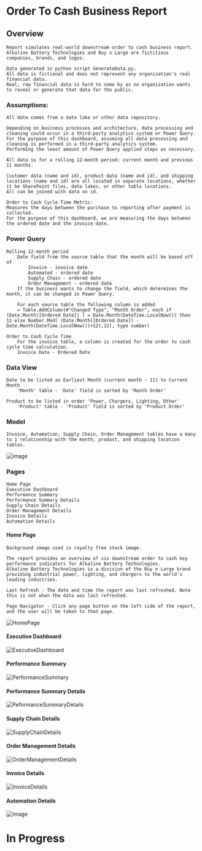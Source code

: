# Order To Cash Business Report



## Overview

    Report simulates real-world downstream order to cash business report.  
    Alkaline Battery Technologies and Buy n Large are fictitious companies, brands, and logos.

    Data generated in python script GenerateData.py.  
    All data is fictional and does not represent any organization's real financial data. 
    Real, raw financial data is hard to come by as no organization wants to reveal or generate that data for the public.

### Assumptions:
    All data comes from a data lake or other data repository.
        
    Depending on business processes and architecture, data processing and cleaning could occur in a third-party analytics system or Power Query.
    For the purpose of this dashboard, assuming all data processing and cleaning is performed in a third-party analytics system.
    Performing the least amount of Power Query applied steps as necessary.

    All data is for a rolling 12-month period: current month and previous 11 months.

    Customer data (name and id), product data (name and id), and shipping locations (name and id) are all located in separate locations, whether it be SharePoint files, data lakes, or other table locations. 
    All can be joined with data on id. 

    Order to Cash Cycle Time Metric:
    Measures the days between the purchase to reporting after payment is collected. 
    For the purpose of this dashboard, we are measuring the days between the ordered date and the invoice date.

### Power Query

    Rolling 12-month period
        Date field from the source table that the month will be based off of
            Invoice - invoice date
            Automated - ordered date
            Supply Chain - ordered date
            Order Management - ordered date
        If the business wants to change the field, which determines the month, it can be changed in Power Query.

        For each source table the following column is added
        = Table.AddColumn(#"Changed Type", "Month Order", each if (Date.Month([Ordered Date]) ) = Date.Month(DateTime.LocalNow()) then 12 else Number.Mod( (Date.Month([Ordered Date]) - Date.Month(DateTime.LocalNow())+12),12), type number)

    Order to Cash Cycle Time
        For the invoice table, a column is created for the order to cash cycle time calculation.
        Invoice Date - Ordered Date

### Data View

    Date to be listed as Earliest Month (current month - 11) to Current Month
        'Month' table - 'Date' field is sorted by 'Month Order'

    Product to be listed in order 'Power, Chargers, Lighting, Other'
        'Product' table - 'Product' field is sorted by 'Product Order'

### Model

    Invoice, Automation, Supply Chain, Order Management tables have a many to 1 relationship with the month, product, and shipping location tables.

![image](https://github.com/pngu-pngu/Order-To-Cash-Business-Report/assets/118928534/fb744046-8ddf-4d77-a7a8-ea5e09b58f4b)


### Pages
    Home Page 
    Executive Dashboard 
    Performance Summary 
    Performance Summary Details 
    Supply Chain Details 
    Order Management Details 
    Invoice Details 
    Automation Details 

  #### Home Page

    Background image used is royalty free stock image.
    
    The report provides an overview of six downstream order to cash key performance indicators for Alkaline Battery Technologies.
    Alkaline Battery Technologies is a division of the Buy n Large brand providing industrial power, lighting, and chargers to the world's leading industries.

    Last Refresh - The date and time the report was last refreshed. Note this is not when the data was last refreshed.

    Page Navigator - Click any page button on the left side of the report, and the user will be taken to that page.
![HomePage](https://github.com/pngu-pngu/Order-To-Cash-Business-Report/assets/118928534/b1ee6411-858f-4d00-b18e-575b04e98b62)


  #### Executive Dashboard 
![ExecutiveDashboard](https://github.com/pngu-pngu/Order-To-Cash-Business-Report/assets/118928534/e6387ed7-c997-46ba-9dc4-55816e9a55d5)

  #### Performance Summary 
![PerformanceSummary](https://github.com/pngu-pngu/Order-To-Cash-Business-Report/assets/118928534/0eb7c138-76a4-4e65-8971-90965e26e0e5)

  #### Performance Summary Details 
![PeformanceSummaryDetails](https://github.com/pngu-pngu/Order-To-Cash-Business-Report/assets/118928534/5f94785e-5383-4c35-9514-9689888846a3)

  #### Supply Chain Details 
![SupplyChainDetails](https://github.com/pngu-pngu/Order-To-Cash-Business-Report/assets/118928534/61e8db1a-3475-48a5-87ff-bab34108245d)

  #### Order Management Details 
![OrderManagementDetails](https://github.com/pngu-pngu/Order-To-Cash-Business-Report/assets/118928534/e22a7248-eb5a-4c1b-9962-8dc78a7f0fd1)

  #### Invoice Details 
![InvoiceDetails](https://github.com/pngu-pngu/Order-To-Cash-Business-Report/assets/118928534/190eccd4-c5d0-4bf6-9292-600027822fc8)

  #### Automation Details 
![image](https://github.com/pngu-pngu/Order-To-Cash-Business-Report/assets/118928534/f2216014-2771-404e-bc84-6473fb31e17f)

  # In Progress

      
  
